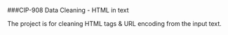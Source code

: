 ###CIP-908 Data Cleaning - HTML in text

The project is for cleaning HTML tags & URL encoding from the input text.